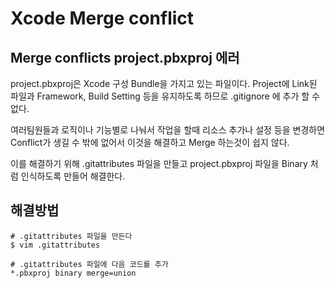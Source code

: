 # Xcode Merge conflict

## Merge conflicts project.pbxproj 에러
project.pbxproj은 Xcode 구성 Bundle을 가지고 있는 파일이다. Project에 Link된 파일과 Framework, Build Setting 등을 유지하도록 하므로 .gitignore 에 추가 할 수 없다.

여러팀원들과 로직이나 기능별로 나눠서 작업을 할때 리소스 추가나 설정 등을 변경하면 Conflict가 생길 수 밖에 없어서 이것을 해결하고 Merge 하는것이 쉽지 않다.

이를 해결하기 위해 .gitattributes 파일을 만들고 project.pbxproj 파일을 Binary 처럼 인식하도록 만들어 해결한다.

## 해결방법
```
# .gitattributes 파일을 만든다
$ vim .gitattributes

# .gitattributes 파일에 다음 코드를 추가
*.pbxproj binary merge=union
```
